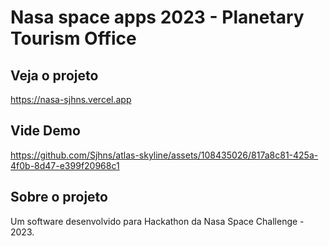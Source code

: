 # Nasa space apps 2023 - Planetary Tourism Office

## Veja o projeto

<https://nasa-sjhns.vercel.app>

## Vide Demo

https://github.com/Sjhns/atlas-skyline/assets/108435026/817a8c81-425a-4f0b-8d47-e399f20968c1

## Sobre o projeto

Um software desenvolvido para Hackathon da Nasa Space Challenge - 2023. 
